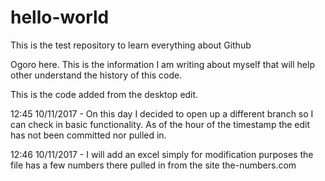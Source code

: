 # hello-world
This is the test repository to learn everything about Github

Ogoro here.  This is the information I am writing about myself that will help other understand the history
of this code.

This is the code added from the desktop edit.

12:45 10/11/2017 - On this day I decided to open up a different branch so I can check in basic functionality.  As of the hour of the timestamp the edit has not been committed nor pulled in.

12:46 10/11/2017 - I will add an excel simply for modification purposes the file has a few numbers there pulled in from the site the-numbers.com





